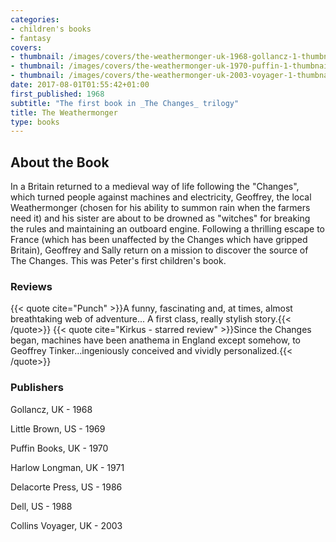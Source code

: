 ```yaml
---
categories:
- children's books
- fantasy
covers:
- thumbnail: /images/covers/the-weathermonger-uk-1968-gollancz-1-thumbnail.jpg
- thumbnail: /images/covers/the-weathermonger-uk-1970-puffin-1-thumbnail.jpg
- thumbnail: /images/covers/the-weathermonger-uk-2003-voyager-1-thumbnail.jpg
date: 2017-08-01T01:55:42+01:00
first_published: 1968
subtitle: "The first book in _The Changes_ trilogy"
title: The Weathermonger
type: books
---
```

About the Book
--------------
In a Britain returned to a medieval way of life following the "Changes", which turned people against machines and electricity, Geoffrey, the local Weathermonger (chosen for his ability to summon rain when the farmers need it) and his sister are about to be drowned as "witches" for breaking the rules and maintaining an outboard engine. Following a thrilling escape to France (which has been unaffected by the Changes which have gripped Britain), Geoffrey and Sally return on a mission to discover the source of The Changes. This was Peter's first children's book.
### Reviews

{{< quote cite="Punch" >}}A funny, fascinating and, at times, almost breathtaking web of adventure... A first class, really stylish story.{{< /quote>}}
{{< quote cite="Kirkus - starred review" >}}Since the Changes began, machines have been anathema in England except somehow, to Geoffrey Tinker...ingeniously conceived and vividly personalized.{{< /quote>}}

### Publishers
Gollancz, UK - 1968

Little Brown, US - 1969

Puffin Books, UK - 1970

Harlow Longman, UK - 1971

Delacorte Press, US - 1986

Dell, US - 1988

Collins Voyager, UK - 2003
